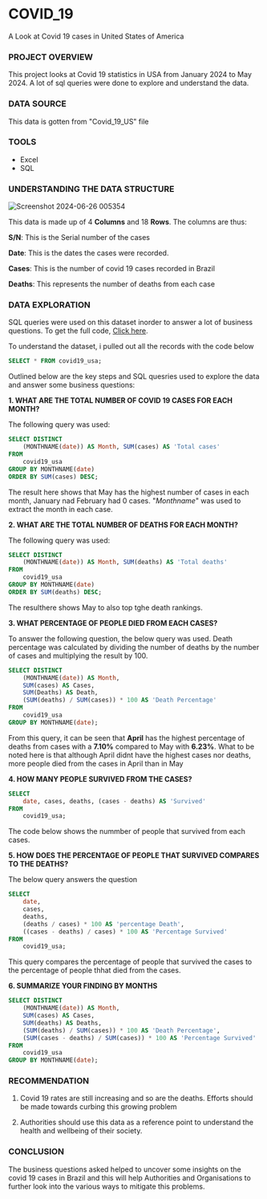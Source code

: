 # COVID_19
A Look at Covid 19 cases in United States of America


### PROJECT OVERVIEW
This project looks at Covid 19 statistics in USA from January 2024 to May 2024. A lot of sql queries were done to explore and understand the data. 


### DATA SOURCE
This data is gotten from "Covid_19_US" file 


### TOOLS
- Excel
- SQL

### UNDERSTANDING THE DATA STRUCTURE


![Screenshot 2024-06-26 005354](https://github.com/NStanley0524/Covid_19-SQL/assets/169830658/2d6b93c5-06e9-47d9-b17f-8e56bda56de6)


This data is made up of 4 **Columns** and 18 **Rows**. The columns are thus:

**S/N**: This is the Serial number of the cases

**Date**: This is the dates the cases were recorded.

**Cases**: This is the number of covid 19 cases recorded in Brazil

**Deaths**: This represents the number of deaths from each case

### DATA EXPLORATION
SQL queries were used on this dataset inorder to answer a lot of business questions. To get the full code, [Click here](https://github.com/NStanley0524/Covid_19-SQL/blob/main/Covid%20sql.sql).

To understand the dataset, i pulled out all the records with the code below

```sql
SELECT * FROM covid19_usa;
```



Outlined below are the key steps and SQL quesries used to explore the data and answer some business questions:



**1. WHAT ARE THE TOTAL NUMBER OF COVID 19 CASES FOR EACH MONTH?**

The following query was used:

```sql
SELECT DISTINCT
    (MONTHNAME(date)) AS Month, SUM(cases) AS 'Total cases'
FROM
    covid19_usa
GROUP BY MONTHNAME(date)
ORDER BY SUM(cases) DESC;
```



The result here shows that May has the highest number of cases in each month, January nad February had 0 cases. "*Monthname*" was used to extract the month in each case.



**2. WHAT ARE THE TOTAL NUMBER OF DEATHS FOR EACH MONTH?**

The following query was used:

```sql
SELECT DISTINCT
    (MONTHNAME(date)) AS Month, SUM(deaths) AS 'Total deaths'
FROM
    covid19_usa
GROUP BY MONTHNAME(date)
ORDER BY SUM(deaths) DESC;
```



The resulthere shows May to also top tghe death rankings.



**3. WHAT PERCENTAGE OF PEOPLE DIED FROM EACH CASES?**

To answer the following question, the below query was used. Death percentage was calculated by dividing the number of deaths by the number of cases and multiplying the result by 100.

```sql
SELECT DISTINCT
    (MONTHNAME(date)) AS Month,
    SUM(cases) AS Cases,
    SUM(Deaths) AS Death,
    (SUM(deaths) / SUM(cases)) * 100 AS 'Death Percentage'
FROM
    covid19_usa
GROUP BY MONTHNAME(date);
```



From this query, it can be seen that **April** has the highest percentage of deaths from cases with a **7.10%** compared to May with **6.23%**. What to be noted here is that although April didnt have the highest cases nor deaths, more people died from the cases in April than in May 



**4. HOW MANY PEOPLE SURVIVED FROM THE CASES?**

```sql
SELECT 
    date, cases, deaths, (cases - deaths) AS 'Survived'
FROM
    covid19_usa;
```



The code below shows the nummber of people that survived from each cases.



**5. HOW DOES THE PERCENTAGE OF PEOPLE THAT SURVIVED COMPARES TO THE DEATHS?**

The below query answers the question

```sql
SELECT 
    date,
    cases,
    deaths,
    (deaths / cases) * 100 AS 'percentage Death',
    ((cases - deaths) / cases) * 100 AS 'Percentage Survived'
FROM
    covid19_usa;
```



This query compares the percentage of people that survived the cases to the percentage of people thhat died from the cases.



**6. SUMMARIZE YOUR FINDING BY MONTHS**

```sql
SELECT DISTINCT
    (MONTHNAME(date)) AS Month,
    SUM(cases) AS Cases,
    SUM(deaths) AS Deaths,
    (SUM(deaths) / SUM(cases)) * 100 AS 'Death Percentage',
    (SUM(cases - deaths) / SUM(cases)) * 100 AS 'Percentage Survived'
FROM
    covid19_usa
GROUP BY MONTHNAME(date);
```



### RECOMMENDATION
1. Covid 19 rates are still increasing and so are the deaths. Efforts should be made towards curbing this growing problem

2. Authorities should use this data as a reference point to understand the health and wellbeing of their society.



### CONCLUSION
The business questions asked helped to uncover some insights on the covid 19 cases in Brazil and this will help Authorities and Organisations to further look into the various ways to mitigate this problems.  
